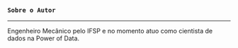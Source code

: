 ### `Sobre o Autor`
---

Engenheiro Mecânico pelo IFSP e no momento atuo como cientista de dados na Power of Data.
